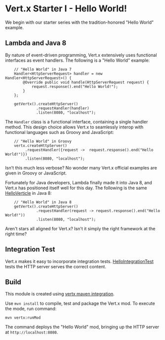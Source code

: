 # Vert.x Starter I - Hello World!

We begin with our starter series with the tradition-honored "Hello World" example.

## Lambda and Java 8

By nature of event-driven programming, Vert.x extensively uses functional interfaces as event handlers. The following is a "Hello World" example:

        // "Hello World" in Java 7
        Handler<HttpServerRequest> handler = new Handler<HttpServerRequest>() {
            @Override public void handle(HttpServerRequest request) {
                request.response().end("Hello World!");
            }
        };

        getVertx().createHttpServer()
                  .requestHandler(handler)
                  .listen(8080, "localhost");

The `Handler` class is a functional interface, containing a single handler method. This design choice allows Vert.x to seamlessly interop with functional languages such as Groovy and JavaScript:
        
        // "Hello World" in Groovy
        vertx.createHttpServer()
             .requestHandler({request ->  request.response().end("Hello World!")})
             .listen(8080, "localhost");

Isn't this much less verbose? No wonder many Vert.x official examples are given in Groovy or JavaScript.

Fortunately for Java developers, Lambda finally made it into Java 8, and Vert.x has positioned itself well for this day. The following is the same [HelloVerticle](https://github.com/relai/vertx-starters/blob/master/helloworld/src/main/java/demo/starter/vertx/helloworld/HelloVerticle.java) in Java 8:

        // "Hello World" in Java 8
        getVertx().createHttpServer()
                  .requestHandler(request -> request.response().end("Hello World!"))
                  .listen(8080, "localhost");

Aren't stars all aligned for Vert.x? Isn't it simply the right framework at the right time?


## Integration Test 

Vert.x makes it easy to incorporate integration tests. [HelloIntegrationTest](https://github.com/relai/vertx-starters/blob/master/helloworld/src/test/java/demo/starter/vertx/helloworld/integration/HelloIntegrationTest.java) tests the HTTP server serves the correct content.

## Build  

This module is created using [vertx maven integration](http://vertx.io/maven_dev.html). 

Use `mvn install` to compile, test and package the Vert.x mod. To execute the mode, run command:

    mvn vertx:runMod

The command deploys the "Hello World" mod, bringing up the HTTP server at `http://localhost:8080`.



